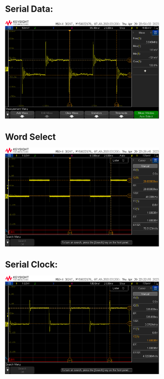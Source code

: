# Serial Data:  
![MISO_Scope](miso.png)

# Word Select  
![SS_Scope](ss.png)

# Serial Clock:  
![SCK_Scope](sck.png)
